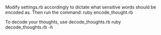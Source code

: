 Modify settings.rb accordingly to dictate what sensitive words should be encoded as.
Then run the command: ruby encode_thought.rb

To decode your thoughts, use decode_thoughts.rb
ruby decode_thoughts.rb -h
